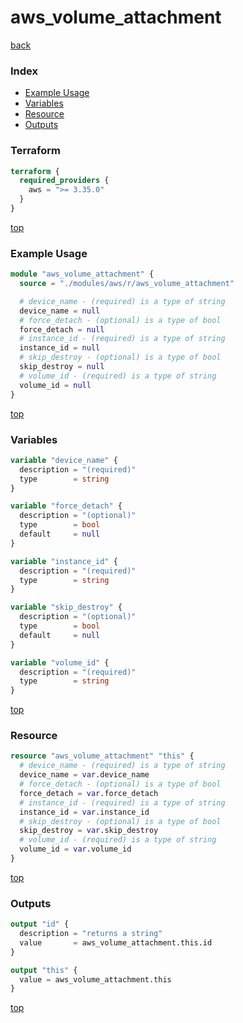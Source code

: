 # aws_volume_attachment

[back](../aws.md)

### Index

- [Example Usage](#example-usage)
- [Variables](#variables)
- [Resource](#resource)
- [Outputs](#outputs)

### Terraform

```terraform
terraform {
  required_providers {
    aws = ">= 3.35.0"
  }
}
```

[top](#index)

### Example Usage

```terraform
module "aws_volume_attachment" {
  source = "./modules/aws/r/aws_volume_attachment"

  # device_name - (required) is a type of string
  device_name = null
  # force_detach - (optional) is a type of bool
  force_detach = null
  # instance_id - (required) is a type of string
  instance_id = null
  # skip_destroy - (optional) is a type of bool
  skip_destroy = null
  # volume_id - (required) is a type of string
  volume_id = null
}
```

[top](#index)

### Variables

```terraform
variable "device_name" {
  description = "(required)"
  type        = string
}

variable "force_detach" {
  description = "(optional)"
  type        = bool
  default     = null
}

variable "instance_id" {
  description = "(required)"
  type        = string
}

variable "skip_destroy" {
  description = "(optional)"
  type        = bool
  default     = null
}

variable "volume_id" {
  description = "(required)"
  type        = string
}
```

[top](#index)

### Resource

```terraform
resource "aws_volume_attachment" "this" {
  # device_name - (required) is a type of string
  device_name = var.device_name
  # force_detach - (optional) is a type of bool
  force_detach = var.force_detach
  # instance_id - (required) is a type of string
  instance_id = var.instance_id
  # skip_destroy - (optional) is a type of bool
  skip_destroy = var.skip_destroy
  # volume_id - (required) is a type of string
  volume_id = var.volume_id
}
```

[top](#index)

### Outputs

```terraform
output "id" {
  description = "returns a string"
  value       = aws_volume_attachment.this.id
}

output "this" {
  value = aws_volume_attachment.this
}
```

[top](#index)
